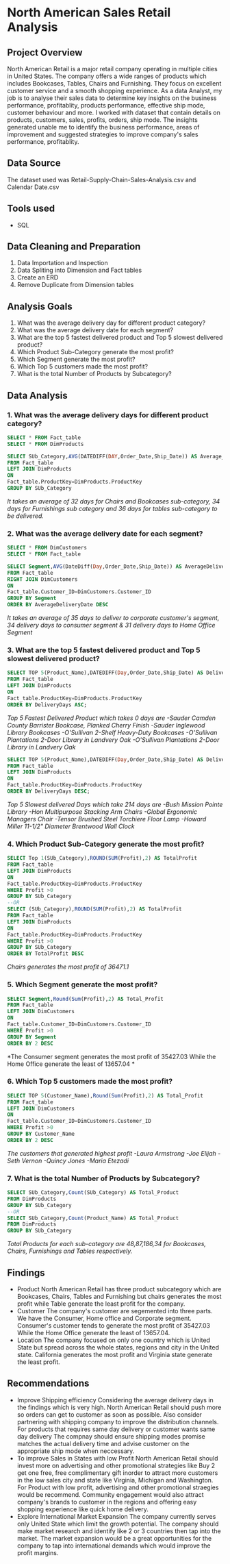 # North American Sales Retail Analysis

## Project Overview
North American Retail is a major retail company operating in multiple cities in United States. The company offers a wide ranges of products 
which includes Bookcases, Tables, Chairs and Furnishing. They focus on excellent customer service and a smooth shopping experience.
As a data Analyst, my job is to analyse their sales data to determine key insights on the business performance, profitablity, 
products performance, effective ship mode, customer behaviour and more.
I worked with dataset that contain details on products, customers, sales, profits, orders, ship mode. The insights generated unable me to
identify the business performance, areas of improvement and suggested strategies to improve company's sales performance, profitablity.

## Data Source
The dataset used was Retail-Supply-Chain-Sales-Analysis.csv and Calendar Date.csv

## Tools used
- SQL

## Data Cleaning and Preparation
1. Data Importation and Inspection
2. Data Spliting into Dimension and Fact tables
3. Create an ERD
4. Remove Duplicate from Dimension tables

## Analysis Goals
1. What was the average delivery day for different product category?
2. What was the average delivery date for each segment?
3. What are the top 5 fastest delivered product and Top 5 slowest delivered product?
4. Which Product Sub-Category generate the most profit?
5. Which Segment generate the most profit?
6. Which Top 5 customers made the most profit?
7. What is the total Number of Products by Subcategory?

## Data Analysis
### 1. What was the average delivery days for different product category?
```sql
SELECT * FROM Fact_table
SELECT * FROM DimProducts

SELECT SUb_Category,AVG(DATEDIFF(DAY,Order_Date,Ship_Date)) AS Average_Delivery_Days
FROM Fact_table
LEFT JOIN DimProducts
ON
Fact_table.ProductKey=DimProducts.ProductKey
GROUP BY SUb_Category
```
*It takes an average of 32 days for Chairs and Bookcases sub-category,
34 days for Furnishings sub category
and 36 days for tables sub-category to be delivered.*
### 2. What was the average delivery date for each segment?
```sql
SELECT * FROM DimCustomers
SELECT * FROM Fact_table

SELECT Segment,AVG(DateDiff(Day,Order_Date,Ship_Date)) AS AverageDeliveryDate
FROM Fact_table
RIGHT JOIN DimCustomers
ON
Fact_table.Customer_ID=DimCustomers.Customer_ID
GROUP BY Segment
ORDER BY AverageDeliveryDate DESC
```
*It takes an average of 35  days to deliver to corporate customer's segment, 
34 delivery days to consumer segment &
31 delivery days to Home Office Segment*

### 3. What are the top 5 fastest delivered product and Top 5 slowest delivered product?
```sql
SELECT TOP 5(Product_Name),DATEDIFF(Day,Order_Date,Ship_Date) AS DeliveryDays
FROM Fact_table
LEFT JOIN DimProducts
ON
Fact_table.ProductKey=DimProducts.ProductKey
ORDER BY DeliveryDays ASC;
```
*Top 5 Fastest Delivered Product which takes 0 days are
-Sauder Camden County Barrister Bookcase, Planked Cherry Finish
-Sauder Inglewood Library Bookcases
-O'Sullivan 2-Shelf Heavy-Duty Bookcases
-O'Sullivan Plantations 2-Door Library in Landvery Oak
-O'Sullivan Plantations 2-Door Library in Landvery Oak*
```sql
SELECT TOP 5(Product_Name),DATEDIFF(Day,Order_Date,Ship_Date) AS DeliveryDays
FROM Fact_table
LEFT JOIN DimProducts
ON
Fact_table.ProductKey=DimProducts.ProductKey
ORDER BY DeliveryDays DESC;
```
*Top 5 Slowest delivered Days which take 214 days are
-Bush Mission Pointe Library
-Hon Multipurpose Stacking Arm Chairs
-Global Ergonomic Managers Chair
-Tensor Brushed Steel Torchiere Floor Lamp
-Howard Miller 11-1/2" Diameter Brentwood Wall Clock*
### 4. Which Product Sub-Category generate the most profit?
```sql
SELECT Top 1(SUb_Category),ROUND(SUM(Profit),2) AS TotalProfit
FROM Fact_table
LEFT JOIN DimProducts
ON
Fact_table.ProductKey=DimProducts.ProductKey
WHERE Profit >0
GROUP BY SUb_Category
--OR
SELECT (SUb_Category),ROUND(SUM(Profit),2) AS TotalProfit
FROM Fact_table
LEFT JOIN DimProducts
ON
Fact_table.ProductKey=DimProducts.ProductKey
WHERE Profit >0
GROUP BY SUb_Category
ORDER BY TotalProfit DESC
```
*Chairs generates the most profit of 36471.1*
### 5. Which Segment generate the most profit?
```sql
SELECT Segment,Round(Sum(Profit),2) AS Total_Profit
FROM Fact_table
LEFT JOIN DimCustomers
ON
Fact_table.Customer_ID=DimCustomers.Customer_ID
WHERE Profit >0
GROUP BY Segment
ORDER BY 2 DESC
```
*The Consumer segment generates the most profit of 35427.03 While the Home Office generate the least of 13657.04 *
### 6. Which Top 5 customers made the most profit?
```sql
SELECT TOP 5(Customer_Name),Round(Sum(Profit),2) AS Total_Profit
FROM Fact_table
LEFT JOIN DimCustomers
ON
Fact_table.Customer_ID=DimCustomers.Customer_ID
WHERE Profit >0
GROUP BY Customer_Name
ORDER BY 2 DESC
```
*The customers that generated highest profit
-Laura Armstrong
-Joe Elijah
-Seth Vernon
-Quincy Jones
-Maria Etezadi*
### 7. What is the total Number of Products by Subcategory?
```sql
SELECT SUb_Category,Count(SUb_Category) AS Total_Product
FROM DimProducts
GROUP BY SUb_Category
--OR
SELECT SUb_Category,Count(Product_Name) AS Total_Product
FROM DimProducts
GROUP BY SUb_Category
```
*Total Products for each sub-category are 48,87,186,34 for Bookcases, Chairs, Furnishings and Tables respectively.*

## Findings
- Product
North American Retail has three product subcategory which are Bookcases, Chairs, Tables and Furnishing but chairs generates the most profit 
while Table generate the least profit for the company.
- Customer
The company's customer are segemented into three parts. We have the Consumer, Home office and Corporate segment.
Consumer's customer tends to generate the most profit of 35427.03 While the Home Office generate the least of 13657.04.
- Location
The company focused on only one country which is United State but spread across the whole states, regions and city in the United state.
California generates the most profit and Virginia state generate the least profit.

## Recommendations
- Improve Shipping efficiency
Considering the average delivery days in the findings which is very high. North American Retail should push more so orders can get to customer as soon as possible.
Also consider partnering with shipping company to improve the distribution channels. For products that requires same day delivery or customer wants same day delivery
The compnay should ensure shipping modes promise matches the actual delivery time and advise customer on the appropriate ship mode when neccessary.
- To improve Sales in States with low Profit
North American Retail should invest more on advertising and other promotional strategies like Buy 2 get one free, free complimentary gift inorder to attract more customers 
in the low sales city and state like Virginia, Michigan and Washington.
For Product with low profit, advertising and other promotional straegies would be recommend.
Community engagement would also attract company's brands to customer in the regions and offering easy shopping experience like quick home delivery.
- Explore International Market Expansion
The company currently serves only United State which limit the growth potential. The company should make market research and identify like 2 or 3 countries
then tap into the market. The market expansion would be a great opportunities for the company to tap into international demands which would improve the profit margins.

